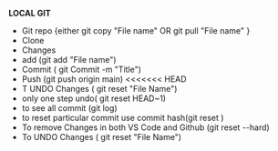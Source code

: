 <B>LOCAL GIT</B>
<ul><li> Git repo {either git copy "File name" OR git pull "File name" }
<li> Clone
<li> Changes
<li> add (git add "File name")
<li> Commit ( git Commit -m "Title")
<li> Push (git push origin main) 
<<<<<<< HEAD
<li> T UNDO Changes ( git reset "File Name") 
<li>only one step undo( git reset HEAD~1)
<li> to see all commit (git log)
<li> to reset particular commit use commit hash(git reset <hash number>)
<li> To remove Changes in both VS Code and Github (git reset --hard<hash number>)
<li> To UNDO Changes ( git reset "File Name")</ul>

